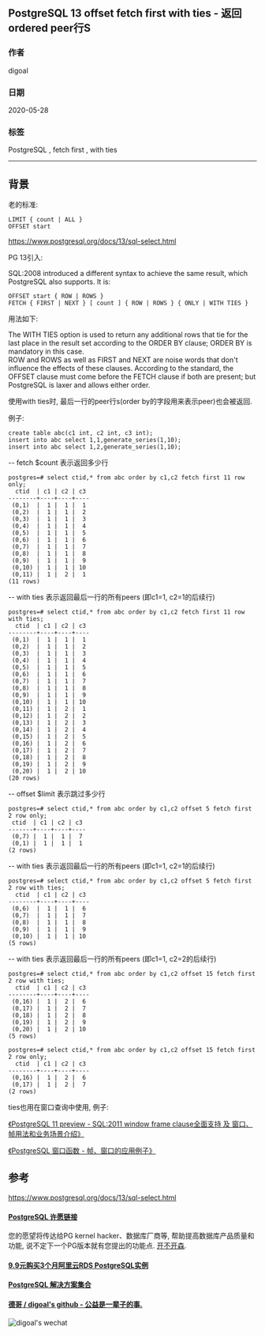 ## PostgreSQL 13 offset fetch first with ties - 返回ordered peer行S  
  
### 作者  
digoal  
  
### 日期  
2020-05-28  
  
### 标签  
PostgreSQL , fetch first , with ties    
  
----  
  
## 背景  
老的标准:   
  
```  
LIMIT { count | ALL }  
OFFSET start  
```  
  
https://www.postgresql.org/docs/13/sql-select.html  
  
PG 13引入:  
  
SQL:2008 introduced a different syntax to achieve the same result, which PostgreSQL also supports. It is:  
  
```  
OFFSET start { ROW | ROWS }  
FETCH { FIRST | NEXT } [ count ] { ROW | ROWS } { ONLY | WITH TIES }  
```  
  
用法如下:  
  
The WITH TIES option is used to return any additional rows that tie for the last place in the result set according to the ORDER BY clause; ORDER BY is mandatory in this case.  
ROW and ROWS as well as FIRST and NEXT are noise words that don't influence the effects of these clauses. According to the standard, the OFFSET clause must come before the FETCH clause if both are present; but PostgreSQL is laxer and allows either order.  
  
使用with ties时, 最后一行的peer行s(order by的字段用来表示peer)也会被返回.   
  
例子:  
  
```  
create table abc(c1 int, c2 int, c3 int);  
insert into abc select 1,1,generate_series(1,10);  
insert into abc select 1,2,generate_series(1,10);  
```  
  
-- fetch $count 表示返回多少行  
  
```  
postgres=# select ctid,* from abc order by c1,c2 fetch first 11 row only;  
  ctid  | c1 | c2 | c3   
--------+----+----+----  
 (0,1)  |  1 |  1 |  1  
 (0,2)  |  1 |  1 |  2  
 (0,3)  |  1 |  1 |  3  
 (0,4)  |  1 |  1 |  4  
 (0,5)  |  1 |  1 |  5  
 (0,6)  |  1 |  1 |  6  
 (0,7)  |  1 |  1 |  7  
 (0,8)  |  1 |  1 |  8  
 (0,9)  |  1 |  1 |  9  
 (0,10) |  1 |  1 | 10  
 (0,11) |  1 |  2 |  1  
(11 rows)  
```  
  
-- with ties 表示返回最后一行的所有peers (即c1=1, c2=1的后续行)  
  
```  
postgres=# select ctid,* from abc order by c1,c2 fetch first 11 row with ties;  
  ctid  | c1 | c2 | c3   
--------+----+----+----  
 (0,1)  |  1 |  1 |  1  
 (0,2)  |  1 |  1 |  2  
 (0,3)  |  1 |  1 |  3  
 (0,4)  |  1 |  1 |  4  
 (0,5)  |  1 |  1 |  5  
 (0,6)  |  1 |  1 |  6  
 (0,7)  |  1 |  1 |  7  
 (0,8)  |  1 |  1 |  8  
 (0,9)  |  1 |  1 |  9  
 (0,10) |  1 |  1 | 10  
 (0,11) |  1 |  2 |  1  
 (0,12) |  1 |  2 |  2  
 (0,13) |  1 |  2 |  3  
 (0,14) |  1 |  2 |  4  
 (0,15) |  1 |  2 |  5  
 (0,16) |  1 |  2 |  6  
 (0,17) |  1 |  2 |  7  
 (0,18) |  1 |  2 |  8  
 (0,19) |  1 |  2 |  9  
 (0,20) |  1 |  2 | 10  
(20 rows)  
```  
  
-- offset $limit 表示跳过多少行  
  
```  
postgres=# select ctid,* from abc order by c1,c2 offset 5 fetch first 2 row only;  
 ctid  | c1 | c2 | c3   
-------+----+----+----  
 (0,7) |  1 |  1 |  7  
 (0,1) |  1 |  1 |  1  
(2 rows)  
```  
  
-- with ties 表示返回最后一行的所有peers (即c1=1, c2=1的后续行)  
  
```  
postgres=# select ctid,* from abc order by c1,c2 offset 5 fetch first 2 row with ties;  
  ctid  | c1 | c2 | c3   
--------+----+----+----  
 (0,6)  |  1 |  1 |  6  
 (0,7)  |  1 |  1 |  7  
 (0,8)  |  1 |  1 |  8  
 (0,9)  |  1 |  1 |  9  
 (0,10) |  1 |  1 | 10  
(5 rows)  
```  
  
-- with ties 表示返回最后一行的所有peers (即c1=1, c2=2的后续行)  
  
```  
postgres=# select ctid,* from abc order by c1,c2 offset 15 fetch first 2 row with ties;  
  ctid  | c1 | c2 | c3   
--------+----+----+----  
 (0,16) |  1 |  2 |  6  
 (0,17) |  1 |  2 |  7  
 (0,18) |  1 |  2 |  8  
 (0,19) |  1 |  2 |  9  
 (0,20) |  1 |  2 | 10  
(5 rows)  
  
postgres=# select ctid,* from abc order by c1,c2 offset 15 fetch first 2 row only;  
  ctid  | c1 | c2 | c3   
--------+----+----+----  
 (0,16) |  1 |  2 |  6  
 (0,17) |  1 |  2 |  7  
(2 rows)  
```  
  
ties也用在窗口查询中使用, 例子:    
  
[《PostgreSQL 11 preview - SQL:2011 window frame clause全面支持 及 窗口、帧用法和业务场景介绍》](../201802/20180224_01.md)    
  
[《PostgreSQL 窗口函数 - 帧、窗口的应用例子》](../201905/20190523_02.md)    
  
## 参考  
https://www.postgresql.org/docs/13/sql-select.html  
   
  
  
  
  
  
  
  
  
  
  
  
  
  
  
  
  
  
  
  
  
  
  
  
  
  
  
  
  
  
  
  
  
  
  
  
  
  
  
  
  
  
  
  
#### [PostgreSQL 许愿链接](https://github.com/digoal/blog/issues/76 "269ac3d1c492e938c0191101c7238216")
您的愿望将传达给PG kernel hacker、数据库厂商等, 帮助提高数据库产品质量和功能, 说不定下一个PG版本就有您提出的功能点. [开不开森](https://github.com/digoal/blog/issues/76 "269ac3d1c492e938c0191101c7238216").  
  
  
#### [9.9元购买3个月阿里云RDS PostgreSQL实例](https://www.aliyun.com/database/postgresqlactivity "57258f76c37864c6e6d23383d05714ea")
  
  
#### [PostgreSQL 解决方案集合](https://yq.aliyun.com/topic/118 "40cff096e9ed7122c512b35d8561d9c8")
  
  
#### [德哥 / digoal's github - 公益是一辈子的事.](https://github.com/digoal/blog/blob/master/README.md "22709685feb7cab07d30f30387f0a9ae")
  
  
![digoal's wechat](../pic/digoal_weixin.jpg "f7ad92eeba24523fd47a6e1a0e691b59")
  
